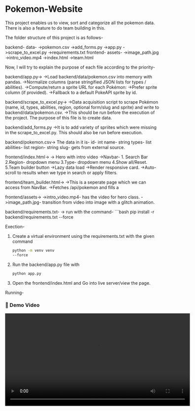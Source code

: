 # Pokemon-Website
This project enables us to view, sort and categorize all the pokemon data. There is also a feature to do team building in this.

The folder structure of this project is as follows-

backend-
    data-
      ->pokemon.csv
    ->add_forms.py
    ->app.py
    ->scrape_to_excel.py
    ->requirements.txt
frontend-
  assets-
    ->image_path.jpg
    ->intro_video.mp4
  ->index.html
  ->team.html


Now, I will try to explain the purpose of each file according to the priority-

backend/app.py->
->Load backend/data/pokemon.csv into memory with pandas.
->Normalize columns (parse stringified JSON lists for types / abilities).
->Compute/return a sprite URL for each Pokémon:
->Prefer sprite column (if provided).
->Fallback to a default PokeAPI sprite by id.

backend/scrape_to_excel.py->
->Data acquisition script to scrape Pokémon (name, id, types, abilities, region, optional form/slug and sprite) and write to backend/data/pokemon.csv.
->This should be run before the execution of the project. The purpose of this file is to create data.

  backend/add_forms.py
  ->It is to add variety of spriites which were missing in the scrape_to_excel.py. This should also be run before execution.

  backend/pokemon.csv->
  The data in it is-
  id- int
  name- string
  types- list
  abilities- list
  region- string
  slug- gets from external source.

  frontend/index.html->
  -> Hero with intro video
  ->Navbar-
      1. Search Bar
      2.Region- dropdown menu
      3.Type- dropdown menu
      4.Show all/Reset.
      5.Team builder button
    ->Lazy data load
    ->Render responsive card.
    ->Auto-scroll to results when we type in search or apply filters.

  frontend/team_builder.html->
  ->This is a seperate page which we can access from NavBar.
  ->Fetches /api/pokemon and fills a <datalist> (includes form names like “Raichu (Alolan)”).
  ->Export JSON downloads team.json with { "id": ..., "name": "..." }.

  frontend/assets->
    ->intro_video.mp4- has the video for hero class.
    ->image_path.jpg- transition from video into image with a glitch animation.

  backend/requirements.txt-
    -> run with the command-
      ```bash
      pip install -r backend/requirements.txt
      --force


Exection-

1. Create a virtual environment using the requirements.txt with the given command
   ```bash
   python -m venv venv
   --force

2. Run the backend/app.py file with
   ```bash
   python app.py

3. Open the frontend/index.html and Go into live server/view the page.


Running-

  ### 🎥 Demo Video

<video width="600" controls>
  <source src="https://github.com/CodeBreaker0404/Pokemon-Website/blob/main/frontend/assets/fullstack.mp4?raw=true" type="video/mp4">
  Your browser does not support the video tag.
</video>


